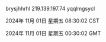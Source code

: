brysjhhrhl 219.139.197.74 yqqlmgsycl

2024年 11月 01日 星期五 08:30:02 CST

2024年 11月 01日 星期五 00:30:02 GMT
